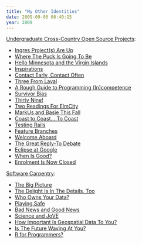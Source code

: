 ```yaml
---
title: "My Other Identities"
date: 2009-09-06 06:40:15
year: 2009
---
```

<a href="http://ucosp.wordpress.com">Undergraduate Cross-Country Open Source Projects</a>:
<ul>
	<li><a href="http://ucosp.wordpress.com/2009/08/19/ingres-projects-are-up/">Ingres Project(s) Are Up</a></li>
	<li><a href="http://ucosp.wordpress.com/2009/08/19/where-the-puck-is-going-to-be/">Where The Puck Is Going To Be</a></li>
	<li><a href="http://ucosp.wordpress.com/2009/08/22/hello-minnesota/">Hello Minnesota and the Virgin Islands</a></li>
	<li><a href="http://ucosp.wordpress.com/2009/08/23/inspirations/">Inspirations</a></li>
	<li><a href="http://ucosp.wordpress.com/2009/08/24/contact-early-contact-often/">Contact Early, Contact Often</a></li>
	<li><a href="http://ucosp.wordpress.com/2009/08/25/three-from-laval/">Three From Laval</a></li>
	<li><a href="http://ucosp.wordpress.com/2009/08/25/a-rough-guide-to-programming-incompetence/">A Rough Guide to Programming (In)competence</a></li>
	<li><a href="http://ucosp.wordpress.com/2009/08/25/survivor-bias/">Survivor Bias</a></li>
	<li><a href="http://ucosp.wordpress.com/2009/08/26/thirty-nine/">Thirty Nine!</a></li>
	<li><a href="http://ucosp.wordpress.com/2009/08/28/200/">Two Readings For ElmCity</a></li>
	<li><a href="http://ucosp.wordpress.com/2009/09/02/markus-and-basie-this-fall/">MarkUs and Basie This Fall</a></li>
	<li><a href="http://ucosp.wordpress.com/2009/09/02/coast-to-coast-to-coast/">Coast to Coast... To Coast</a></li>
	<li><a href="http://ucosp.wordpress.com/2009/09/03/testing-rails/">Testing Rails</a></li>
	<li><a href="http://ucosp.wordpress.com/2009/09/03/feature-branches/">Feature Branches</a></li>
	<li><a href="http://ucosp.wordpress.com/2009/09/03/welcome-aboard/">Welcome Aboard</a></li>
	<li><a href="http://ucosp.wordpress.com/2009/09/03/the-great-reply-to-debate/">The Great Reply-To Debate</a></li>
	<li><a href="http://ucosp.wordpress.com/2009/09/03/eclipse-at-google/">Eclipse at Google</a></li>
	<li><a href="http://ucosp.wordpress.com/2009/09/04/when-is-good/">When Is Good?</a></li>
	<li><a href="http://ucosp.wordpress.com/2009/09/06/enrolment-is-now-closed/">Enrolment Is Now Closed</a></li>
</ul>
<a href="http://softwarecarpentry.wordpress.com">Software Carpentry</a>:
<ul>
	<li><a href="http://softwarecarpentry.wordpress.com/2009/08/21/the-big-picture/">The Big Picture</a></li>
	<li><a href="http://softwarecarpentry.wordpress.com/2009/08/23/the-delight-is-in-the-details-too/">The Delight Is In The Details, Too</a></li>
	<li><a href="http://softwarecarpentry.wordpress.com/2009/08/24/who-owns-your-data/">Who Owns Your Data?</a></li>
	<li><a href="http://softwarecarpentry.wordpress.com/2009/08/24/playing-safe/">Playing Safe</a></li>
	<li><a href="http://softwarecarpentry.wordpress.com/2009/08/24/bad-news-and-good-news/">Bad News and Good News</a></li>
	<li><a href="http://softwarecarpentry.wordpress.com/2009/08/24/science-and-jove/">Science and JoVE</a></li>
	<li><a href="http://softwarecarpentry.wordpress.com/2009/08/26/how-important-is-geospatial-data-to-you/">How Important Is Geospatial Data To You?</a></li>
	<li><a href="http://softwarecarpentry.wordpress.com/2009/08/30/is-the-future-waving-at-you/">Is The Future Waving At You?</a></li>
	<li><a href="http://softwarecarpentry.wordpress.com/2009/09/05/r-for-programmers/">R for Programmers?</a></li>
</ul>
